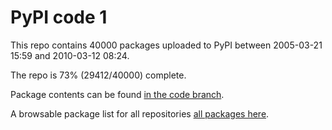 # PyPI code 1

This repo contains 40000 packages uploaded to PyPI between 
2005-03-21 15:59 and 2010-03-12 08:24.

The repo is 73% (29412/40000) complete.

Package contents can be found [in the code branch](https://github.com/pypi-data/pypi-mirror-1/tree/code/packages).

A browsable package list for all repositories [all packages here](https://pypi-data.github.io/website/repositories/pypi-mirror-1).


